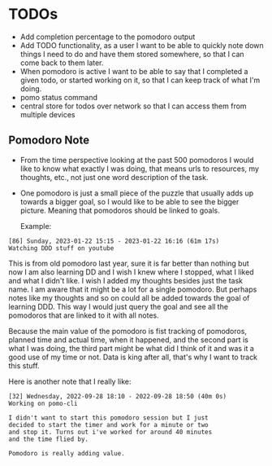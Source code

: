 # TODOs

- Add completion percentage to the pomodoro output
- Add TODO functionality, as a user I want to be able to quickly note down things I need to do and have them stored somewhere,
  so that I can come back to them later.
- When pomodoro is active I want to be able to say that I completed a given todo, or started working on it, so that I can keep track of what I'm doing.
- pomo status command
- central store for todos over network so that I can access them from multiple devices


## Pomodoro Note

* From the time perspective looking at the past 500 pomodoros I would like to know what exactly I was doing, that means urls to resources, my thoughts, etc., not just one
  word description of the task.
* One pomodoro is just a small piece of the puzzle that usually adds up towards a bigger goal, so I would like to be able to see the bigger picture. Meaning that pomodoros
  should be linked to goals.

  Example:
```
[86] Sunday, 2023-01-22 15:15 - 2023-01-22 16:16 (61m 17s)                                        
Watching DDD stuff on youtube                                                                     
```

This is from old pomodoro last year, sure it is far better than nothing but now I am also learning DD and I wish I knew where
I stopped, what I liked and what I didn't like. I wish I added my thoughts besides just the task name. I am aware that it might
be a lot for a single pomodoro. But perhaps notes like my thoughts and so on could all be added towards the goal of learning DDD.
This way I would just query the goal and see all the pomodoros that are linked to it with all notes.

Because the main value of the pomodoro is fist tracking of pomodoros, planned time and actual time, when it happened, and
the second part is what I was doing, the third part might be what did I think of it and was it a good use of my time or not. Data is king
after all, that's why I want to track this stuff.


Here is another note that I really like:
```
[32] Wednesday, 2022-09-28 18:10 - 2022-09-28 18:50 (40m 0s)                                                                                                                                         
Working on pomo-cli                                                                                                                                                                                  
                                                                                                                                                                                                     
I didn't want to start this pomodoro session but I just                                                                                                                                              
decided to start the timer and work for a minute or two                                                                                                                                              
and stop it. Turns out i've worked for around 40 minutes                                                                                                                                             
and the time flied by.                                                                                                                                                                               
                                                                                                                                                                                                     
Pomodoro is really adding value.  
```